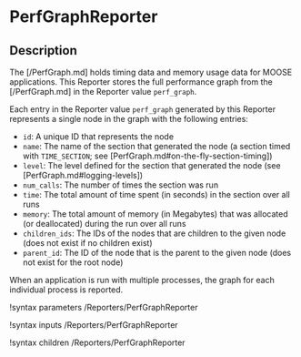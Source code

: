 # PerfGraphReporter

## Description

The [/PerfGraph.md] holds timing data and memory usage data for MOOSE applications. This Reporter stores the full performance graph from the [/PerfGraph.md] in the Reporter value `perf_graph`.

Each entry in the Reporter value `perf_graph` generated by this Reporter represents a single node in the graph with the following entries:

- `id`: A unique ID that represents the node
- `name`: The name of the section that generated the node (a section timed with `TIME_SECTION`; see [PerfGraph.md#on-the-fly-section-timing])
- `level`: The level defined for the section that generated the node (see [PerfGraph.md#logging-levels])
- `num_calls`: The number of times the section was run
- `time`: The total amount of time spent (in seconds) in the section over all runs
- `memory`: The total amount of memory (in Megabytes) that was allocated (or deallocated) during the run over all runs
- `children_ids`: The IDs of the nodes that are children to the given node (does not exist if no children exist)
- `parent_id`: The ID of the node that is the parent to the given node (does not exist for the root node)

When an application is run with multiple processes, the graph for each individual process is reported.

!syntax parameters /Reporters/PerfGraphReporter

!syntax inputs /Reporters/PerfGraphReporter

!syntax children /Reporters/PerfGraphReporter
